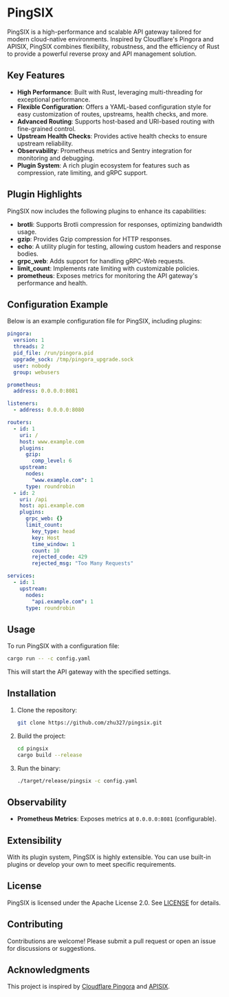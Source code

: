 # PingSIX  

PingSIX is a high-performance and scalable API gateway tailored for modern cloud-native environments. Inspired by Cloudflare's Pingora and APISIX, PingSIX combines flexibility, robustness, and the efficiency of Rust to provide a powerful reverse proxy and API management solution.  

## Key Features  

- **High Performance**: Built with Rust, leveraging multi-threading for exceptional performance.  
- **Flexible Configuration**: Offers a YAML-based configuration style for easy customization of routes, upstreams, health checks, and more.  
- **Advanced Routing**: Supports host-based and URI-based routing with fine-grained control.  
- **Upstream Health Checks**: Provides active health checks to ensure upstream reliability.  
- **Observability**: Prometheus metrics and Sentry integration for monitoring and debugging.  
- **Plugin System**: A rich plugin ecosystem for features such as compression, rate limiting, and gRPC support.  

## Plugin Highlights  

PingSIX now includes the following plugins to enhance its capabilities:  

- **brotli**: Supports Brotli compression for responses, optimizing bandwidth usage.  
- **gzip**: Provides Gzip compression for HTTP responses.  
- **echo**: A utility plugin for testing, allowing custom headers and response bodies.  
- **grpc_web**: Adds support for handling gRPC-Web requests.  
- **limit_count**: Implements rate limiting with customizable policies.  
- **prometheus**: Exposes metrics for monitoring the API gateway's performance and health.  

## Configuration Example  

Below is an example configuration file for PingSIX, including plugins:  

```yaml
pingora:
  version: 1
  threads: 2
  pid_file: /run/pingora.pid
  upgrade_sock: /tmp/pingora_upgrade.sock
  user: nobody
  group: webusers

prometheus:
  address: 0.0.0.0:8081

listeners:
  - address: 0.0.0.0:8080

routers:
  - id: 1
    uri: /
    host: www.example.com
    plugins:
      gzip:
        comp_level: 6
    upstream:
      nodes:
        "www.example.com": 1
      type: roundrobin
  - id: 2
    uri: /api
    host: api.example.com
    plugins:
      grpc_web: {}
      limit_count:
        key_type: head
        key: Host
        time_window: 1
        count: 10
        rejected_code: 429
        rejected_msg: "Too Many Requests"

services:
  - id: 1
    upstream:
      nodes:
        "api.example.com": 1
      type: roundrobin
```

## Usage  

To run PingSIX with a configuration file:  

```bash
cargo run -- -c config.yaml
```

This will start the API gateway with the specified settings.  

## Installation  

1. Clone the repository:  

   ```bash
   git clone https://github.com/zhu327/pingsix.git
   ```  

2. Build the project:  

   ```bash
   cd pingsix
   cargo build --release
   ```  

3. Run the binary:  

   ```bash
   ./target/release/pingsix -c config.yaml
   ```  

## Observability  

- **Prometheus Metrics**: Exposes metrics at `0.0.0.0:8081` (configurable).  

## Extensibility  

With its plugin system, PingSIX is highly extensible. You can use built-in plugins or develop your own to meet specific requirements.  

## License  

PingSIX is licensed under the Apache License 2.0. See [LICENSE](./LICENSE) for details.  

## Contributing  

Contributions are welcome! Please submit a pull request or open an issue for discussions or suggestions.  

## Acknowledgments  

This project is inspired by [Cloudflare Pingora](https://github.com/cloudflare/pingora) and [APISIX](https://apisix.apache.org/).  
